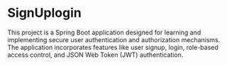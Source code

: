 # SignUplogin
This project is a Spring Boot application designed for learning and implementing secure user authentication and authorization mechanisms. The application incorporates features like user signup, login, role-based access control, and JSON Web Token (JWT) authentication.
